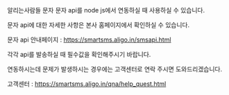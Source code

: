 알리는사람들 문자 문자 api를 node js에서 연동하실 때 사용하실 수 있습니다.

문자 api에 대한 자세한 사항은 본사 홈페이지에서 확인하실 수 있습니다.

문자 api 안내페이지 : https://smartsms.aligo.in/smsapi.html

각각 api를 발송하실 때 필수값을 확인해주시기 바랍니다.

연동하시는데 문제가 발생하시는 경우에는 고객센터로 연락 주시면 도와드리겠습니다.

고객센터 : https://smartsms.aligo.in/qna/help_quest.html